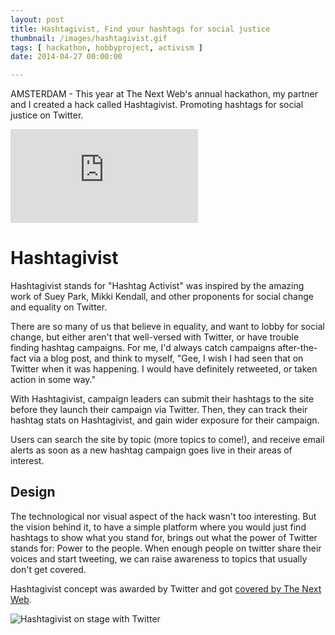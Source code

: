 ```yaml
---
layout: post
title: Hashtagivist, Find your hashtags for social justice
thumbnail: /images/hashtagivist.gif
tags: [ hackathon, hobbyproject, activism ]
date: 2014-04-27 00:00:00

---
```


AMSTERDAM - This year at The Next Web's annual hackathon, my partner and I
created a hack called Hashtagivist. Promoting hashtags for social justice on
Twitter.

<div class="embed-responsive embed-responsive-4by3">
<iframe src="https://vine.co/v/MnpHew2gPYV/embed/postcard" 
frameborder="0"></iframe><script
src="https://platform.vine.co/static/scripts/embed.js"></script>
</div>

# Hashtagivist

Hashtagivist stands for "Hashtag Activist" was inspired by the amazing work of
Suey Park, Mikki Kendall, and other proponents for social change and equality
on Twitter.

There are so many of us that believe in equality, and want to lobby for social
change, but either aren't that well-versed with Twitter, or have trouble
finding hashtag campaigns. For me, I'd always catch campaigns after-the-fact
via a blog post, and think to myself, "Gee, I wish I had seen that on Twitter
when it was happening. I would have definitely retweeted, or taken action in
some way."

With Hashtagivist, campaign leaders can submit their hashtags to the site
before they launch their campaign via Twitter. Then, they can track their
hashtag stats on Hashtagivist, and gain wider exposure for their campaign.

Users can search the site by topic (more topics to come!), and receive email
alerts as soon as a new hashtag campaign goes live in their areas of interest.

## Design

The technological nor visual aspect of the hack wasn't too interesting. But the
vision behind it, to have a simple platform where you would just find hashtags
to show what you stand for, brings out what the power of Twitter stands for:
Power to the people.
When enough people on twitter share their voices and start tweeting, we can
raise awareness to topics that usually don't get covered.

Hashtagivist concept was awarded by Twitter and got [covered by The Next Web].

![Hashtagivist on stage with Twitter](images/hashtagivistwithtwitter.jpg)

[covered by The Next Web]: http://thenextweb.com/dd/2014/04/25/14-amazing-hacks-tnw-conference-kings-code-hack-battle/
